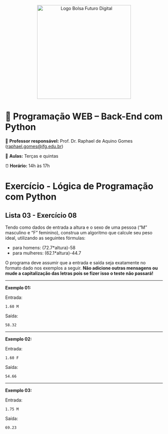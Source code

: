 <p align="center">
  <img src="https://extensao.ifg.edu.br/futurodigital/wp-content/uploads/sites/33/2025/05/Logo_Bolsa_Futuro_Digital-2048x2048.png" alt="Logo Bolsa Futuro Digital" width="300"/>
</p>

# 🐍 Programação WEB – Back-End com Python

📌 **Professor responsável:** Prof. Dr. Raphael de Aquino Gomes (<a href="mailto:raphael.gomes@ifg.edu.br">raphael.gomes@ifg.edu.br</a>)

📅 **Aulas:** Terças e quintas  

⏰ **Horário:** 14h às 17h


# Exercício - Lógica de Programação com Python

## Lista 03 - Exercício 08

Tendo como dados de entrada a altura e o sexo de uma pessoa (“M” masculino e “F” feminino), construa um algoritmo que calcule seu peso ideal, utilizando as seguintes fórmulas:

- para homens: (72.7*altura)-58
- para mulheres: (62.1*altura)-44.7

O programa deve assumir que a entrada e saída seja exatamente no formato dado nos exemplos a seguir. **Não adicione outras mensagens ou mude a capitalização das letras pois se fizer isso o teste não passará!**

---

**Exemplo 01:**

Entrada:
```
1.60 M
```
Saída:
```
58.32
```

---

**Exemplo 02:**

Entrada:
```
1.60 F
```
Saída:
```
54.66
```

---

**Exemplo 03:**

Entrada:
```
1.75 M
```
Saída:
```
69.23
```
